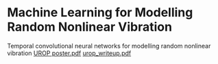# Machine Learning for Modelling Random Nonlinear Vibration
Temporal convolutional neural networks for modelling random nonlinear vibration 
[UROP poster.pdf](https://github.com/kyubin-l/urop/files/7315961/UROP.poster.pdf)
[urop_writeup.pdf](https://github.com/kyubin-l/urop/files/7315962/urop_writeup.pdf)
